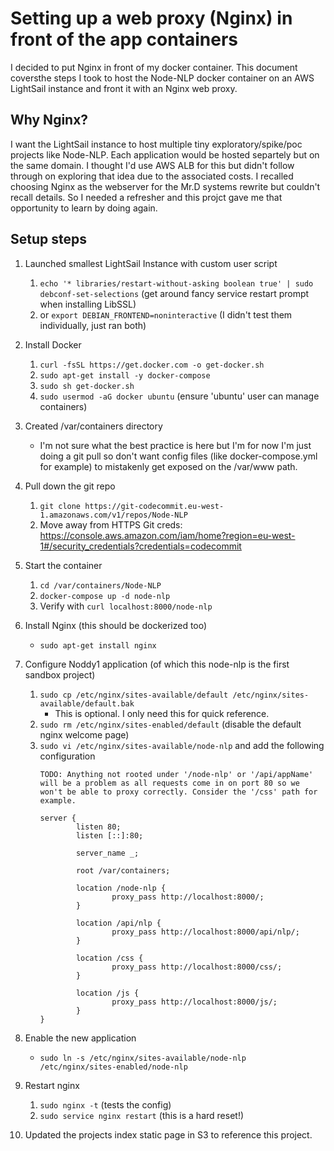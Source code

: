 # Setting up a web proxy (Nginx) in front of the app containers

I decided to put Nginx in front of my docker container. This document coversthe steps I took to host the Node-NLP docker container on an AWS LightSail instance and front it with an Nginx web proxy.

## Why Nginx?
I want the LightSail instance to host multiple tiny exploratory/spike/poc projects like Node-NLP. 
Each application would be hosted separtely but on the same domain. I thought I'd use AWS ALB for this but 
didn't follow through on exploring that idea due to the associated costs. I recalled choosing Nginx as the webserver for the Mr.D systems rewrite but couldn't recall details. So I needed a refresher and this projct gave me that opportunity to learn by doing again.

## Setup steps

1. Launched smallest LightSail Instance with custom user script
   1. `echo '* libraries/restart-without-asking boolean true' | sudo debconf-set-selections` (get around fancy service restart prompt when installing LibSSL)
   1. or `export DEBIAN_FRONTEND=noninteractive` (I didn't test them individually, just ran both)
1. Install Docker
   1. `curl -fsSL https://get.docker.com -o get-docker.sh`
   1. `sudo apt-get install -y docker-compose`
   1. `sudo sh get-docker.sh`
   1. `sudo usermod -aG docker ubuntu` (ensure 'ubuntu' user can manage containers) 
1. Created /var/containers directory
   * I'm not sure what the best practice is here but I'm for now I'm just doing a git pull so don't want config files (like docker-compose.yml for example) to mistakenly get exposed on the /var/www path.
1. Pull down the git repo
   1. `git clone https://git-codecommit.eu-west-1.amazonaws.com/v1/repos/Node-NLP`
   1. Move away from HTTPS Git creds: https://console.aws.amazon.com/iam/home?region=eu-west-1#/security_credentials?credentials=codecommit
1. Start the container
   1. `cd /var/containers/Node-NLP`
   1. `docker-compose up -d node-nlp`
   1. Verify with `curl localhost:8000/node-nlp`
1. Install Nginx (this should be dockerized too)
   * `sudo apt-get install nginx`
1. Configure Noddy1 application (of which this node-nlp is the first sandbox project)
   1. `sudo cp /etc/nginx/sites-available/default /etc/nginx/sites-available/default.bak`
       * This is optional. I only need this for quick reference.
   1. `sudo rm /etc/nginx/sites-enabled/default` (disable the default nginx welcome page)
   1. `sudo vi /etc/nginx/sites-available/node-nlp` and add the following configuration
        ```
        TODO: Anything not rooted under '/node-nlp' or '/api/appName' will be a problem as all requests come in on port 80 so we won't be able to proxy correctly. Consider the '/css' path for example.

        server {
                listen 80;
                listen [::]:80;

                server_name _;

                root /var/containers;

                location /node-nlp {
                        proxy_pass http://localhost:8000/;
                }

                location /api/nlp {
                        proxy_pass http://localhost:8000/api/nlp/;
                }

                location /css {
                        proxy_pass http://localhost:8000/css/;
                }

                location /js {
                        proxy_pass http://localhost:8000/js/;
                }
        }
        ```

1. Enable the new application
   * `sudo ln -s /etc/nginx/sites-available/node-nlp /etc/nginx/sites-enabled/node-nlp`
1. Restart nginx
   1. `sudo nginx -t` (tests the config)
   1. `sudo service nginx restart` (this is a hard reset!)
1. Updated the projects index static page in S3 to reference this project.
